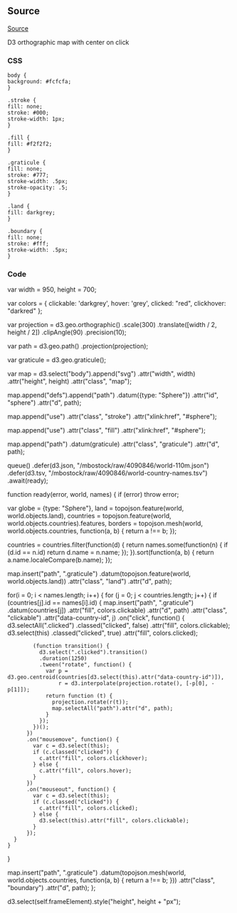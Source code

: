 #

## Source

[Source](https://bl.ocks.org/austinczarnecki/fe80afa64724c9630930)

D3 orthographic map with center on click

### CSS

    body {
    background: #fcfcfa;
    }

    .stroke {
    fill: none;
    stroke: #000;
    stroke-width: 1px;
    }

    .fill {
    fill: #f2f2f2;
    }

    .graticule {
    fill: none;
    stroke: #777;
    stroke-width: .5px;
    stroke-opacity: .5;
    }

    .land {
    fill: darkgrey;
    }

    .boundary {
    fill: none;
    stroke: #fff;
    stroke-width: .5px;
    }

### Code

var width = 950,
height = 700;

var colors = { clickable: 'darkgrey', hover: 'grey', clicked: "red", clickhover: "darkred" };

var projection = d3.geo.orthographic()
.scale(300)
.translate([width / 2, height / 2])
.clipAngle(90)
.precision(10);

var path = d3.geo.path()
.projection(projection);

var graticule = d3.geo.graticule();

var map = d3.select("body").append("svg")
.attr("width", width)
.attr("height", height)
.attr("class", "map");

map.append("defs").append("path")
.datum({type: "Sphere"})
.attr("id", "sphere")
.attr("d", path);

map.append("use")
.attr("class", "stroke")
.attr("xlink:href", "#sphere");

map.append("use")
.attr("class", "fill")
.attr("xlink:href", "#sphere");

map.append("path")
.datum(graticule)
.attr("class", "graticule")
.attr("d", path);

queue()
.defer(d3.json, "/mbostock/raw/4090846/world-110m.json")
.defer(d3.tsv, "/mbostock/raw/4090846/world-country-names.tsv")
.await(ready);

function ready(error, world, names) {
if (error) throw error;

var globe = {type: "Sphere"},
land = topojson.feature(world, world.objects.land),
countries = topojson.feature(world, world.objects.countries).features,
borders = topojson.mesh(world, world.objects.countries, function(a, b) { return a !== b; });

countries = countries.filter(function(d) {
return names.some(function(n) {
if (d.id == n.id) return d.name = n.name;
});
}).sort(function(a, b) {
return a.name.localeCompare(b.name);
});

map.insert("path", ".graticule")
.datum(topojson.feature(world, world.objects.land))
.attr("class", "land")
.attr("d", path);

for(i = 0; i < names.length; i++) {
for (j = 0; j < countries.length; j++) {
if (countries[j].id == names[i].id) {
map.insert("path", ".graticule")
.datum(countries[j])
.attr("fill", colors.clickable)
.attr("d", path)
.attr("class", "clickable")
.attr("data-country-id", j)
.on("click", function() {
d3.selectAll(".clicked")
.classed("clicked", false)
.attr("fill", colors.clickable);
d3.select(this)
.classed("clicked", true)
.attr("fill", colors.clicked);

            (function transition() {
              d3.select(".clicked").transition()
              .duration(1250)
              .tween("rotate", function() {
                var p = d3.geo.centroid(countries[d3.select(this).attr("data-country-id")]),
                    r = d3.interpolate(projection.rotate(), [-p[0], -p[1]]);
                return function (t) {
                  projection.rotate(r(t));
                  map.selectAll("path").attr("d", path);
                }
              });
            })();
          })
          .on("mousemove", function() {
            var c = d3.select(this);
            if (c.classed("clicked")) {
              c.attr("fill", colors.clickhover);
            } else {
              c.attr("fill", colors.hover);
            }
          })
          .on("mouseout", function() {
            var c = d3.select(this);
            if (c.classed("clicked")) {
              c.attr("fill", colors.clicked);
            } else {
              d3.select(this).attr("fill", colors.clickable);
            }
          });
      }
    }

}

map.insert("path", ".graticule")
.datum(topojson.mesh(world, world.objects.countries, function(a, b) { return a !== b; }))
.attr("class", "boundary")
.attr("d", path);
};

d3.select(self.frameElement).style("height", height + "px");

